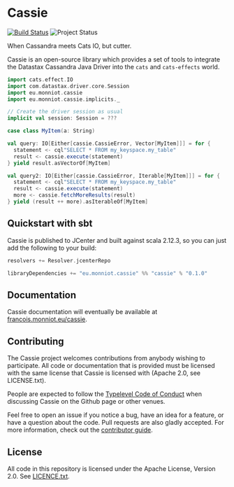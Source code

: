 # Cassie

[![Build Status](https://travis-ci.org/fmonniot/cassie.svg?branch=master)](https://travis-ci.org/fmonniot/cassie)
![Project Status](https://img.shields.io/badge/project%20status-experimental-yellowgreen.svg)

When Cassandra meets Cats IO, but cutter.

Cassie is an open-source library which provides a set of tools
to integrate the Datastax Cassandra Java Driver into
the `cats` and `cats-effects` world.

```scala
import cats.effect.IO
import com.datastax.driver.core.Session
import eu.monniot.cassie
import eu.monniot.cassie.implicits._

// Create the driver session as usual
implicit val session: Session = ???

case class MyItem(a: String)

val query: IO[Either[cassie.CassieError, Vector[MyItem]]] = for {
  statement <- cql"SELECT * FROM my_keyspace.my_table"
  result <- cassie.execute(statement)
} yield result.asVectorOf[MyItem]

val query2: IO[Either[cassie.CassieError, Iterable[MyItem]]] = for {
  statement <- cql"SELECT * FROM my_keyspace.my_table"
  result <- cassie.execute(statement)
  more <- cassie.fetchMoreResults(result)
} yield (result ++ more).asIterableOf[MyItem]
```

## Quickstart with sbt

Cassie is published to JCenter and built against scala 2.12.3,
 so you can just add the following to your build:

```scala
resolvers += Resolver.jcenterRepo

libraryDependencies += "eu.monniot.cassie" %% "cassie" % "0.1.0"
```

## Documentation

Cassie documentation will eventually be available at
[francois.monniot.eu/cassie](https://francois.monniot.eu/cassie).

## Contributing

The Cassie project welcomes contributions from anybody wishing to
participate.  All code or documentation that is provided must be
licensed with the same license that Cassie is licensed with (Apache
2.0, see LICENSE.txt).

People are expected to follow the
[Typelevel Code of Conduct](https://typelevel.org/conduct.html) when
discussing Cassie on the Github page or other venues.

Feel free to open an issue if you notice a bug, have an idea for a
feature, or have a question about the code. Pull requests are also
gladly accepted. For more information, check out the
[contributor guide](CONTRIBUTING.md).

## License

All code in this repository is licensed under the Apache License,
Version 2.0.  See [LICENCE.txt](LICENSE.txt).
